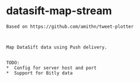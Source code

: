 datasift-map-stream
===================

	Based on https://github.com/amithn/tweet-plotter
	
	
	
	Map DataSift data using Push delivery.
	
	
	TODO: 
	*  Config for server host and port
	*  Support for Bitly data
	
